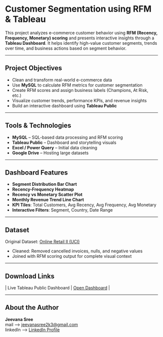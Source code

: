 # Customer Segmentation using RFM & Tableau

This project analyzes e-commerce customer behavior using **RFM (Recency, Frequency, Monetary) scoring** and presents interactive insights through a **Tableau Dashboard**. It helps identify high-value customer segments, trends over time, and business actions based on segment behavior.


---

## Project Objectives

- Clean and transform real-world e-commerce data
- Use **MySQL** to calculate RFM metrics for customer segmentation
- Create RFM scores and assign business labels (Champions, At Risk, etc.)
- Visualize customer trends, performance KPIs, and revenue insights
- Build an interactive dashboard using **Tableau Public**

---

## Tools & Technologies

- **MySQL** – SQL-based data processing and RFM scoring
- **Tableau Public** – Dashboard and storytelling visuals
- **Excel / Power Query** – Initial data cleaning
- **Google Drive** – Hosting large datasets

---

## Dashboard Features

-  **Segment Distribution Bar Chart**
-  **Recency-Frequency Heatmap**
-  **Recency vs Monetary Scatter Plot**
-  **Monthly Revenue Trend Line Chart**
-  **KPI Tiles**: Total Customers, Avg Recency, Avg Frequency, Avg Monetary
-  **Interactive Filters**: Segment, Country, Date Range

---

## Dataset

Original Dataset: [Online Retail II (UCI)](https://archive.ics.uci.edu/ml/datasets/Online+Retail+II)

- Cleaned: Removed cancelled invoices, nulls, and negative values
- Joined with RFM scoring output for complete visual context

---

## Download Links


| Live Tableau Public Dashboard  | [Open Dashboard](https://public.tableau.com/views/CustomerSegmentation_17483077291530/Dashboard1?:language=en-US&:sid=&:redirect=auth&:display_count=n&:origin=viz_share_link) |


---

## About the Author

**Jeevana Sree**  
mail --> jeevanasree2k3@gmail.com  
linkedIn --> [LinkedIn Profile](https://linkedin.com/in/jeevana-sree)  


